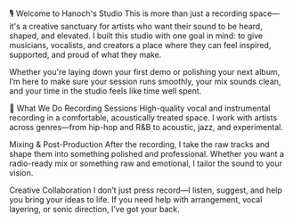 🎙️ Welcome to Hanoch's Studio
This is more than just a recording space—it's a creative sanctuary for artists who want their sound to be heard, shaped, and elevated. I built this studio with one goal in mind: to give musicians, vocalists, and creators a place where they can feel inspired, supported, and proud of what they make.

Whether you're laying down your first demo or polishing your next album, I’m here to make sure your session runs smoothly, your mix sounds clean, and your time in the studio feels like time well spent.

🧭 What We Do
Recording Sessions
High-quality vocal and instrumental recording in a comfortable, acoustically treated space. I work with artists across genres—from hip-hop and R&B to acoustic, jazz, and experimental.

Mixing & Post-Production
After the recording, I take the raw tracks and shape them into something polished and professional. Whether you want a radio-ready mix or something raw and emotional, I tailor the sound to your vision.

Creative Collaboration
I don’t just press record—I listen, suggest, and help you bring your ideas to life. If you need help with arrangement, vocal layering, or sonic direction, I’ve got your back.
